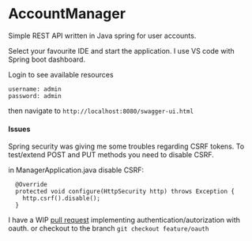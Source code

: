 # AccountManager
Simple REST API written in Java spring for user accounts.

Select your favourite IDE and start the application.
I use VS code with Spring boot dashboard.

Login to see available resources
```
username: admin
password: admin
```
then navigate to `http://localhost:8080/swagger-ui.html`

#### Issues
Spring security was giving me some troubles regarding CSRF tokens.
To test/extend POST and PUT methods you need to disable CSRF.

in ManagerApplication.java disable CSRF:
```
  @Override
  protected void configure(HttpSecurity http) throws Exception {
    http.csrf().disable();
  }
```

I have a WIP [pull request](https://github.com/omaroskars/AccountManager/pull/2)  implementing authentication/autorization with oauth.
or checkout to the branch `git checkout feature/oauth`
